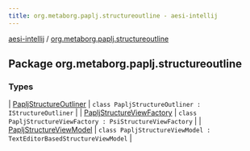 ```yaml
---
title: org.metaborg.paplj.structureoutline - aesi-intellij
---
```


[aesi-intellij](../index.html) / [org.metaborg.paplj.structureoutline](.)

## Package org.metaborg.paplj.structureoutline

### Types

| [PapljStructureOutliner](-paplj-structure-outliner/index.html) | `class PapljStructureOutliner : IStructureOutliner` |
| [PapljStructureViewFactory](-paplj-structure-view-factory/index.html) | `class PapljStructureViewFactory : PsiStructureViewFactory` |
| [PapljStructureViewModel](-paplj-structure-view-model/index.html) | `class PapljStructureViewModel : TextEditorBasedStructureViewModel` |

